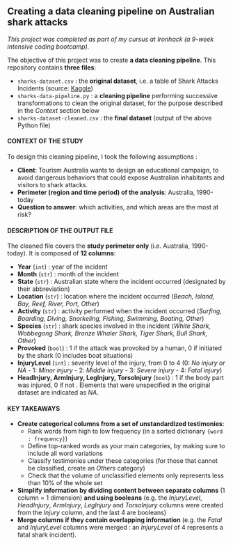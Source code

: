## Creating a data cleaning pipeline on Australian shark attacks

*This project was completed as part of my cursus at Ironhack (a 9-week intensive coding bootcamp).*

The objective of this project was to create **a data cleaning pipeline**.
This repository contains **three files**:
 - `sharks-dataset.csv` : the **original dataset**, i.e. a table of Shark Attacks Incidents (source: [Kaggle](https://www.kaggle.com/teajay/global-shark-attacks/version/1)) 
 - `sharks-data-pipeline.py` : a **cleaning pipeline** performing successive transformations to clean the original dataset, for the purpose described in the *Context* section below
 - `sharks-dataset-cleaned.csv` : the **final dataset** (output of the above Python file)
    
#### CONTEXT OF THE STUDY

To design this cleaning pipeline, I took the following assumptions :
- **Client**: Tourism Australia wants to design an educational campaign, to avoid dangerous behaviors that could expose Australian inhabitants and visitors to shark attacks.
- **Perimeter (region and time period) of the analysis**: Australia, 1990-today
- **Question to answer**: which activities, and which areas are the most at risk?
    
#### DESCRIPTION OF THE OUTPUT FILE

The cleaned file covers the **study perimeter only** (i.e. Australia, 1990-today).
It is composed of **12 columns**:
 - **Year** (`int`) : year of the incident
 - **Month** (`str`) : month of the incident
 - **State** (`str`) : Australian state where the incident occurred (designated by their abbreviation)
 - **Location** (`str`) : location where the incident occurred (*Beach, Island, Bay, Reef, River, Port, Other*)
 - **Activity** (`str`) : activity performed when the incident occurred (*Surfing, Boarding, Diving, Snorkeling, Fishing, Swimming, Boating, Other*)
 - **Species** (`str`) : shark species involved in the incident (*White Shark, Wobbegong Shark, Bronze Whaler Shark, Tiger Shark, Bull Shark, Other*)
 - **Provoked** (`bool`) : 1 if the attack was provoked by a human, 0 if initiated by the shark (0 includes boat situations)
 - **InjuryLevel** (`int`) : severity level of the injury, from 0 to 4 (0: *No injury or NA* - 1: *Minor injury* - 2: *Middle injury* - 3: *Severe injury* - 4: *Fatal injury*)
 - **HeadInjury, ArmInjury, LegInjury, TorsoInjury** (`bool`) : 1 if the body part was injured, 0 if not .
 Elements that were unspecified in the original dataset are indicated as *NA*.

#### KEY TAKEAWAYS

- **Create categorical columns from a set of unstandardized testimonies**:
	- Rank words from high to low frequency (in a sorted dictionary `{word : frequency}`)
	- Define top-ranked words as your main categories, by making sure to include all word variations
	- Classify testimonies under these categories (for those that cannot be classified, create an *Others* category)
	- Check that the volume of unclassified elements only represents less than 10% of the whole set
- **Simplify information by dividing content between separate columns** (1 column = 1 dimension) **and using booleans** (e.g. the *InjuryLevel*, *HeadInjury*, *ArmInjury*, *LegInjury* and *TorsoInjury* columns were created from the *Injury* column, and the last 4 are booleans)
- **Merge columns if they contain overlapping information** (e.g. the *Fatal* and *InjuryLevel* columns were merged : an *InjuryLevel* of 4 represents a fatal shark incident).

